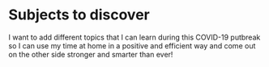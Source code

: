 # Subjects to discover

I want to add different topics that I can learn during this COVID-19 putbreak so I can use my time at home in a positive and efficient way and come out on the other side stronger and smarter than ever!
